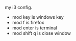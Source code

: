 my i3 config.

- mod key is windows key
- mod f is firefox
- mod enter is terminal
- mod shift q is close window
